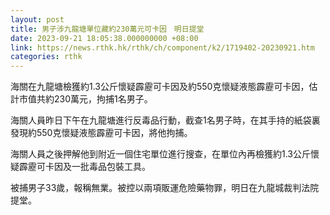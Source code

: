 ```yaml
---
layout: post
title: 男子涉九龍塘單位藏約230萬元可卡因　明日提堂
date: 2023-09-21 18:05:38.000000000 +08:00
link: https://news.rthk.hk/rthk/ch/component/k2/1719402-20230921.htm
categories: rthk
---
```


海關在九龍塘檢獲約1.3公斤懷疑霹靂可卡因及約550克懷疑液態霹靂可卡因，估計市值共約230萬元，拘捕1名男子。

海關人員昨日下午在九龍塘進行反毒品行動，截查1名男子時，在其手持的紙袋裏發現約550克懷疑液態霹靂可卡因，將他拘捕。

海關人員之後押解他到附近一個住宅單位進行搜查，在單位內再檢獲約1.3公斤懷疑霹靂可卡因及一批毒品包裝工具。

被捕男子33歲，報稱無業。被控以兩項販運危險藥物罪，明日在九龍城裁判法院提堂。
